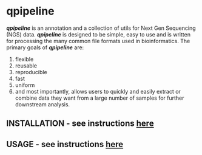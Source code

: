 qpipeline
=========

**_qpipeline_** is an annotation and a collection of utils for Next Gen Sequencing (NGS) data.  **_qpipeline_** is designed to be simple, easy to use and is written for processing the many common file formats used in bioinformatics.  The primary goals of **_qpipeline_** are:  
1. flexible
2. reusable
3. reproducible
4. fast
5. uniform
5. and most importantly, allows users to quickly and easily extract or combine data they want from a large number of samples for further downstream analysis.

## INSTALLATION - see instructions [here](INSTALLATION.md)

## USAGE - see instructions [here](USAGE.md)
